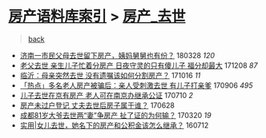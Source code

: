 [房产语料库索引](../../README.md)  > [房产_去世](房产_去世.md)
====
> [back](../README.md)

- [济南一市民父母去世留下房产，姨妈舅舅也有份？](http://jkwz.applinzi.com/ittc/7085475775216354314.html#%E6%B5%8E%E5%8D%97%E4%B8%80%E5%B8%82%E6%B0%91%E7%88%B6%E6%AF%8D%E5%8E%BB%E4%B8%96%E7%95%99%E4%B8%8B%E6%88%BF%E4%BA%A7%EF%BC%8C%E5%A7%A8%E5%A6%88%E8%88%85%E8%88%85%E4%B9%9F%E6%9C%89%E4%BB%BD%EF%BC%9F) 180328 *120* 
- [老父去世 亲生儿子忙着分房产 日夜守灵的只有傻儿子 福分却最大](http://jkwz.applinzi.com/ittc/7044686736783836176.html#%E8%80%81%E7%88%B6%E5%8E%BB%E4%B8%96+%E4%BA%B2%E7%94%9F%E5%84%BF%E5%AD%90%E5%BF%99%E7%9D%80%E5%88%86%E6%88%BF%E4%BA%A7+%E6%97%A5%E5%A4%9C%E5%AE%88%E7%81%B5%E7%9A%84%E5%8F%AA%E6%9C%89%E5%82%BB%E5%84%BF%E5%AD%90+%E7%A6%8F%E5%88%86%E5%8D%B4%E6%9C%80%E5%A4%A7) 171208 *87* 
- [临沂：母亲突然去世 没有遗嘱该如何分割房产？](http://jkwz.applinzi.com/ittc/7024962366712841233.html#%E4%B8%B4%E6%B2%82%EF%BC%9A%E6%AF%8D%E4%BA%B2%E7%AA%81%E7%84%B6%E5%8E%BB%E4%B8%96+%E6%B2%A1%E6%9C%89%E9%81%97%E5%98%B1%E8%AF%A5%E5%A6%82%E4%BD%95%E5%88%86%E5%89%B2%E6%88%BF%E4%BA%A7%EF%BC%9F) 171016 *11* 
- [「热点」多名老人房产被骗后：亲人受刺激去世 有儿子打亲爹](http://jkwz.applinzi.com/ittc/7010124900600382481.html#%E3%80%8C%E7%83%AD%E7%82%B9%E3%80%8D%E5%A4%9A%E5%90%8D%E8%80%81%E4%BA%BA%E6%88%BF%E4%BA%A7%E8%A2%AB%E9%AA%97%E5%90%8E%EF%BC%9A%E4%BA%B2%E4%BA%BA%E5%8F%97%E5%88%BA%E6%BF%80%E5%8E%BB%E4%B8%96+%E6%9C%89%E5%84%BF%E5%AD%90%E6%89%93%E4%BA%B2%E7%88%B9) 170906 *495* 
- [儿子去世在京有房产 老人可在南京办继承公证](http://jkwz.applinzi.com/ittc/6988582744731681809.html#%E5%84%BF%E5%AD%90%E5%8E%BB%E4%B8%96%E5%9C%A8%E4%BA%AC%E6%9C%89%E6%88%BF%E4%BA%A7+%E8%80%81%E4%BA%BA%E5%8F%AF%E5%9C%A8%E5%8D%97%E4%BA%AC%E5%8A%9E%E7%BB%A7%E6%89%BF%E5%85%AC%E8%AF%81) 170710 *2* 
- [房产未过户登记 丈夫去世后房子属于谁？](http://jkwz.applinzi.com/ittc/6984116971590124548.html#%E6%88%BF%E4%BA%A7%E6%9C%AA%E8%BF%87%E6%88%B7%E7%99%BB%E8%AE%B0+%E4%B8%88%E5%A4%AB%E5%8E%BB%E4%B8%96%E5%90%8E%E6%88%BF%E5%AD%90%E5%B1%9E%E4%BA%8E%E8%B0%81%EF%BC%9F) 170628  
- [成都81岁大爷去世两“妻”争房产 扯了证的为何输？](http://jkwz.applinzi.com/ittc/6947121270410970116.html#%E6%88%90%E9%83%BD81%E5%B2%81%E5%A4%A7%E7%88%B7%E5%8E%BB%E4%B8%96%E4%B8%A4%E2%80%9C%E5%A6%BB%E2%80%9D%E4%BA%89%E6%88%BF%E4%BA%A7+%E6%89%AF%E4%BA%86%E8%AF%81%E7%9A%84%E4%B8%BA%E4%BD%95%E8%BE%93%EF%BC%9F) 170320 *19* 
- [实用|女儿去世，她名下的房产和公积金该怎么继承？](http://jkwz.applinzi.com/ittc/6853953413821498372.html#%E5%AE%9E%E7%94%A8%7C%E5%A5%B3%E5%84%BF%E5%8E%BB%E4%B8%96%EF%BC%8C%E5%A5%B9%E5%90%8D%E4%B8%8B%E7%9A%84%E6%88%BF%E4%BA%A7%E5%92%8C%E5%85%AC%E7%A7%AF%E9%87%91%E8%AF%A5%E6%80%8E%E4%B9%88%E7%BB%A7%E6%89%BF%EF%BC%9F) 160712  
